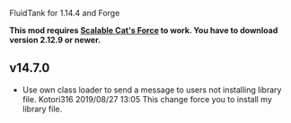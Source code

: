 FluidTank for 1.14.4 and Forge

**This mod requires [Scalable Cat's Force](https://minecraft.curseforge.com/projects/scalable-cats-force) to work.
You have to download version 2.12.9 or newer.**

## v14.7.0
* Use own class loader to send a message to users not installing library file. Kotori316 2019/08/27 13:05
  This change force you to install my library file.
